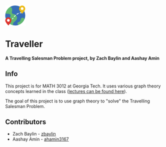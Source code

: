 ![Alt text](assets/world.png?raw=true)
# Traveller
#### A Travelling Salesman Problem project, by Zach Baylin and Aashay Amin

## Info
This project is for MATH 3012 at Georgia Tech. It uses various graph theory concepts learned in the class ([lectures can be found here](https://pwp.gatech.edu/math3012openresources/)).

The goal of this project is to use graph theory to "solve" the Travelling Salesman Problem.

## Contributors
- Zach Baylin - [zbaylin](https://github.com/zbaylin/)
- Aashay Amin - [ahamin3167](https://github.com/ahamin3167)